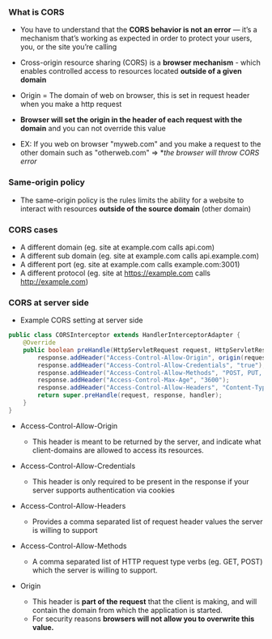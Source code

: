 ### What is CORS

* You have to understand that the **CORS behavior is not an error** — it’s a mechanism that’s working as expected in order to protect your users, you, or the site you’re calling

* Cross-origin resource sharing (CORS) is a **browser mechanism** - which enables controlled access to resources located **outside of a given domain**

* Origin = The domain of web on browser, this is set in request header when you make a http request
* **Browser will set the origin in the header of each request with the domain** and you can not override this value

* EX: If you web on browser "myweb.com" and you make a request to the other domain such as "otherweb.com" 
=> **the browser will throw CORS error*

### Same-origin policy

* The same-origin policy is the rules limits the ability for a website to interact with resources **outside of the source domain** (other domain)

### CORS cases

* A different domain (eg. site at example.com calls api.com)
* A different sub domain (eg. site at example.com calls api.example.com)
* A different port (eg. site at example.com calls example.com:3001)
* A different protocol (eg. site at https://example.com calls http://example.com)

### CORS at server side

* Example CORS setting at server side

```java
public class CORSInterceptor extends HandlerInterceptorAdapter {
    @Override
    public boolean preHandle(HttpServletRequest request, HttpServletResponse response, Object handler) throws Exception {
        response.addHeader("Access-Control-Allow-Origin", origin(request));
        response.addHeader("Access-Control-Allow-Credentials", "true");
        response.addHeader("Access-Control-Allow-Methods", "POST, PUT, GET, OPTIONS, DELETE");
        response.addHeader("Access-Control-Max-Age", "3600");
        response.addHeader("Access-Control-Allow-Headers", "Content-Type, Accept, X-Requested-With, remember-me");
        return super.preHandle(request, response, handler);
    }
}
```

* Access-Control-Allow-Origin
  * This header is meant to be returned by the server, and indicate what client-domains are allowed to access its resources.

* Access-Control-Allow-Credentials
  * This header is only required to be present in the response if your server supports authentication via cookies

* Access-Control-Allow-Headers
  * Provides a comma separated list of request header values the server is willing to support

* Access-Control-Allow-Methods
  * A comma separated list of HTTP request type verbs (eg. GET, POST) which the server is willing to support.

* Origin
  * This header is **part of the request** that the client is making, and will contain the domain from which the application is started. 
  * For security reasons **browsers will not allow you to overwrite this value.**



